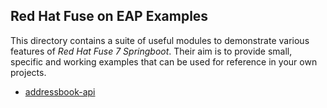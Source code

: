 ## Red Hat Fuse on EAP Examples

This directory contains a suite of useful modules to demonstrate various features of _Red Hat Fuse 7 Springboot_.
Their aim is to provide small, specific and working examples that can be used for reference in your own projects.
* [addressbook-api](addressbook-api)
